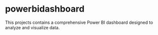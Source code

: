 # powerbidashboard
This projects contains a comprehensive Power BI dashboard designed to analyze and visualize data.

